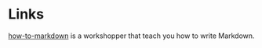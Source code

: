 # Links

[how-to-markdown] is a workshopper that teach you how to write Markdown.

[how-to-markdown]: git.io/how-to-markdown

